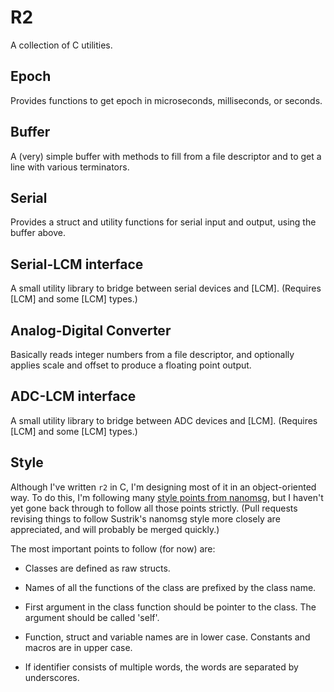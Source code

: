 R2
==

A collection of C utilities.

Epoch
-----
Provides functions to get epoch in microseconds, milliseconds, or seconds.

Buffer
------
A (very) simple buffer with methods to fill from a file descriptor and to get
a line with various terminators.

Serial
------

Provides a struct and utility functions for serial input and output, 
using the buffer above.

Serial-LCM interface
--------------------

A small utility library to bridge between serial devices and [LCM].
(Requires [LCM] and some [LCM] types.)

Analog-Digital Converter
------------------------
Basically reads integer numbers from a file descriptor, and optionally applies
scale and offset to produce a floating point output.

ADC-LCM interface
-----------------
A small utility library to bridge between ADC devices and [LCM].
(Requires [LCM] and some [LCM] types.)


Style
-----
Although I've written `r2` in C, I'm designing most of it in an object-oriented way. To do this, I'm following many [style points from nanomsg], but I haven't yet gone back through to follow all those points strictly. (Pull requests revising things to follow Sustrik's nanomsg style more closely are appreciated, and will probably be merged quickly.)

The most important points to follow (for now) are:

* Classes are defined as raw structs.

* Names of all the functions of the class are prefixed by the class name.

* First argument in the class function should be pointer to the class. The argument should be called 'self'. 

* Function, struct and variable names are in lower case. Constants and macros are in upper case.

* If identifier consists of multiple words, the words are separated by underscores.



[style points from nanomsg]: http://nanomsg.org/development-style.html